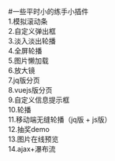 #一些平时小的练手小插件<br/>
1.模拟滚动条<br/>
2.自定义弹出框<br/>
3.淡入淡出轮播<br/>
4.全屏轮播<br/>
5.图片懒加载<br/>
6.放大镜<br/>
7.jq版分页<br/>
8.vuejs版分页<br/>
9.自定义信息提示框<br/>
10.轮播<br/>
11.移动端无缝轮播（jq版 + js版）<br/>
12.抽奖demo<br/>
13.图片在线预览<br/>
14.ajax+瀑布流<br/>
